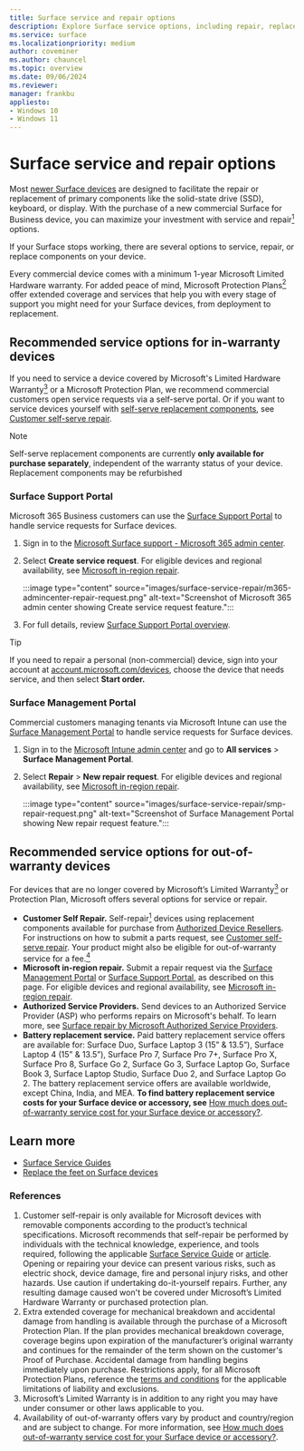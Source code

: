 ```yaml
---
title: Surface service and repair options
description: Explore Surface service options, including repair, replacement, and protection plans. Learn about in-warranty and out-of-warranty services.
ms.service: surface
ms.localizationpriority: medium
author: coveminer
ms.author: chauncel
ms.topic: overview
ms.date: 09/06/2024
ms.reviewer: 
manager: frankbu
appliesto:
- Windows 10
- Windows 11
---
```


# Surface service and repair options

Most [newer Surface devices](surface-service-and-repair.md) are designed to facilitate the repair or replacement of primary components like the solid-state drive (SSD), keyboard, or display. With the purchase of a new commercial Surface for Business device, you can maximize your investment with service and repair[<sup>1</sup>](#references) options.

If your Surface stops working, there are several options to service, repair, or replace components on your device.

Every commercial device comes with a minimum 1-year Microsoft Limited Hardware warranty. For added peace of mind, Microsoft Protection Plans[<sup>2</sup>](#references) offer extended coverage and services that help you with every stage of support you might need for your Surface devices, from deployment to replacement.

## Recommended service options for in-warranty devices

If you need to service a device covered by Microsoft's Limited Hardware Warranty[<sup>3</sup>](#references) or a Microsoft Protection Plan, we recommend commercial customers open service requests via a self-serve portal. Or if you want to service devices yourself with [self-serve replacement components](surface-service-and-repair.md), see [Customer self-serve repair](surface-customer-self-repair-surface.md).

> [!NOTE]
> Self-serve replacement components are currently **only available for purchase separately**, independent of the warranty status of your device. Replacement components may be refurbished

### Surface Support Portal

Microsoft 365 Business customers can use the [Surface Support Portal](surface-support-portal.md) to handle service requests for Surface devices.

1. Sign in to the [Microsoft Surface support - Microsoft 365 admin center](https://admin.microsoft.com/AdminPortal#/support/microsoftsurfacesupport).
2. Select **Create service request**. For eligible devices and regional availability, see [Microsoft in-region repair](microsoft-in-region-same-unit-repair.md).

    :::image type="content" source="images/surface-service-repair/m365-admincenter-repair-request.png" alt-text="Screenshot of Microsoft 365 admin center showing Create service request feature.":::

3. For full details, review [Surface Support Portal overview](surface-support-portal.md). 

> [!TIP]
> If you need to repair a personal (non-commercial) device, sign into your account at [account.microsoft.com/devices](https://account.microsoft.com/devices), choose the device that needs service, and then select **Start order.**


### Surface Management Portal

Commercial customers managing tenants via Microsoft Intune can use the [Surface Management Portal](surface-management-portal.md) to handle service requests for Surface devices.

1. Sign in to the [Microsoft Intune admin center](https://go.microsoft.com/fwlink/?linkid=2109431) and go to **All services** > **Surface Management Portal**.
2. Select **Repair** > **New repair request**. For eligible devices and regional availability, see [Microsoft in-region repair](microsoft-in-region-same-unit-repair.md).

    :::image type="content" source="images/surface-service-repair/smp-repair-request.png" alt-text="Screenshot of Surface Management Portal showing New repair request feature.":::

## Recommended service options for out-of-warranty devices

For devices that are no longer covered by Microsoft’s Limited Warranty[<sup>3</sup>](#references)  or Protection Plan, Microsoft offers several options for service or repair.

- **Customer Self Repair.** Self-repair[<sup>1</sup>](#references) devices using replacement components available for purchase from [Authorized Device Resellers](https://www.microsoft.com/surface/business/where-to-buy-microsoft-surface#DEVICESRESELLERS). For instructions on how to submit a parts request, see [Customer self-serve repair](surface-customer-self-repair-surface.md). Your product might also be eligible for out-of-warranty service for a fee.[<sup>4</sup>](#references)
- **Microsoft in-region repair.** Submit a repair request via the [Surface Management Portal](#surface-management-portal) or [Surface Support Portal](#surface-support-portal), as described on this page. For eligible devices and regional availability, see [Microsoft in-region repair](microsoft-in-region-same-unit-repair.md).
- **Authorized Service Providers.** Send devices to an Authorized Service Provider (ASP) who performs repairs on Microsoft's behalf. To learn more, see [Surface repair by Microsoft Authorized Service Providers](authorized-service-providers.md).
- **Battery replacement service.** Paid battery replacement service offers are available for: Surface Duo, Surface Laptop 3 (15” & 13.5”), Surface Laptop 4 (15” & 13.5”), Surface Pro 7, Surface Pro 7+, Surface Pro X, Surface Pro 8, Surface Go 2, Surface Go 3, Surface Laptop Go, Surface Book 3, Surface Laptop Studio, Surface Duo 2, and Surface Laptop Go 2. The battery replacement service offers are available worldwide, except China, India, and MEA. **To find battery replacement service costs for your Surface device or accessory, see** [How much does out-of-warranty service cost for your Surface device or accessory?](https://support.microsoft.com/topic/how-much-does-out-of-warranty-service-cost-for-your-surface-device-or-accessory-4c77ac8a-e8c3-d0e4-7e8a-a29f768d43ff).

## Learn more

- [Surface Service Guides](https://www.microsoft.com/download/100440)
- [Replace the feet on Surface devices](https://support.microsoft.com/surface/replace-the-feet-on-surface-devices-791bcf1d-db4a-4807-816e-06d30072383d)

### References

1. Customer self-repair is only available for Microsoft devices with removable components according to the product’s technical specifications. Microsoft recommends that self-repair be performed by individuals with the technical knowledge, experience, and tools required, following the applicable [Surface Service Guide](https://www.microsoft.com/download/100440)  or [article](https://support.microsoft.com/surface/replace-the-feet-on-surface-devices-791bcf1d-db4a-4807-816e-06d30072383d). Opening or repairing your device can present various risks, such as electric shock, device damage, fire and personal injury risks, and other hazards. Use caution if undertaking do-it-yourself repairs. Further, any resulting damage caused won't be covered under Microsoft’s Limited Hardware Warranty or purchased protection plan.
2. Extra extended coverage for mechanical breakdown and accidental damage from handling is available through the purchase of a Microsoft Protection Plan. If the plan provides mechanical breakdown coverage,  coverage begins upon expiration of the manufacturer’s original warranty and continues for the remainder of the term shown on the customer's Proof of Purchase. Accidental damage from handling begins immediately upon purchase. Restrictions apply, for all Microsoft Protection Plans, reference the [terms and conditions](https://support.microsoft.com/topic/warranty-and-protection-plan-terms-conditions-eedf7a23-84a7-1a47-480b-0e10503eedf5) for the applicable limitations of liability and exclusions.
3. Microsoft’s Limited Warranty is in addition to any right you may have under consumer or other laws applicable to you.
4. Availability of out-of-warranty offers vary by product and country/region and are subject to change.  For more information, see [How much does out-of-warranty service cost for your Surface device or accessory?](https://support.microsoft.com/topic/how-much-does-out-of-warranty-service-cost-for-your-surface-device-or-accessory-4c77ac8a-e8c3-d0e4-7e8a-a29f768d43ff).

